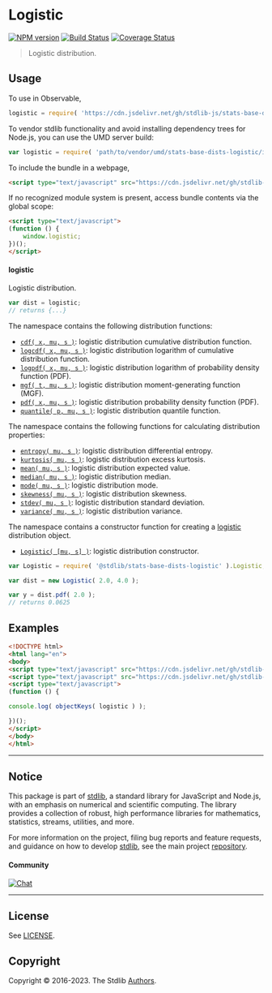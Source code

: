 <!--

@license Apache-2.0

Copyright (c) 2018 The Stdlib Authors.

Licensed under the Apache License, Version 2.0 (the "License");
you may not use this file except in compliance with the License.
You may obtain a copy of the License at

   http://www.apache.org/licenses/LICENSE-2.0

Unless required by applicable law or agreed to in writing, software
distributed under the License is distributed on an "AS IS" BASIS,
WITHOUT WARRANTIES OR CONDITIONS OF ANY KIND, either express or implied.
See the License for the specific language governing permissions and
limitations under the License.

-->

# Logistic

[![NPM version][npm-image]][npm-url] [![Build Status][test-image]][test-url] [![Coverage Status][coverage-image]][coverage-url] <!-- [![dependencies][dependencies-image]][dependencies-url] -->

> Logistic distribution.



<section class="usage">

## Usage

To use in Observable,

```javascript
logistic = require( 'https://cdn.jsdelivr.net/gh/stdlib-js/stats-base-dists-logistic@umd/browser.js' )
```

To vendor stdlib functionality and avoid installing dependency trees for Node.js, you can use the UMD server build:

```javascript
var logistic = require( 'path/to/vendor/umd/stats-base-dists-logistic/index.js' )
```

To include the bundle in a webpage,

```html
<script type="text/javascript" src="https://cdn.jsdelivr.net/gh/stdlib-js/stats-base-dists-logistic@umd/browser.js"></script>
```

If no recognized module system is present, access bundle contents via the global scope:

```html
<script type="text/javascript">
(function () {
    window.logistic;
})();
</script>
```

#### logistic

Logistic distribution.

```javascript
var dist = logistic;
// returns {...}
```

The namespace contains the following distribution functions:

<!-- <toc pattern="*+(cdf|pdf|mgf|quantile)*"> -->

<div class="namespace-toc">

-   <span class="signature">[`cdf( x, mu, s )`][@stdlib/stats/base/dists/logistic/cdf]</span><span class="delimiter">: </span><span class="description">logistic distribution cumulative distribution function.</span>
-   <span class="signature">[`logcdf( x, mu, s )`][@stdlib/stats/base/dists/logistic/logcdf]</span><span class="delimiter">: </span><span class="description">logistic distribution logarithm of cumulative distribution function.</span>
-   <span class="signature">[`logpdf( x, mu, s )`][@stdlib/stats/base/dists/logistic/logpdf]</span><span class="delimiter">: </span><span class="description">logistic distribution logarithm of probability density function (PDF).</span>
-   <span class="signature">[`mgf( t, mu, s )`][@stdlib/stats/base/dists/logistic/mgf]</span><span class="delimiter">: </span><span class="description">logistic distribution moment-generating function (MGF).</span>
-   <span class="signature">[`pdf( x, mu, s )`][@stdlib/stats/base/dists/logistic/pdf]</span><span class="delimiter">: </span><span class="description">logistic distribution probability density function (PDF).</span>
-   <span class="signature">[`quantile( p, mu, s )`][@stdlib/stats/base/dists/logistic/quantile]</span><span class="delimiter">: </span><span class="description">logistic distribution quantile function.</span>

</div>

<!-- </toc> -->

The namespace contains the following functions for calculating distribution properties:

<!-- <toc pattern="*+(entropy|kurtosis|mean|median|mode|skewness|stdev|variance)*"> -->

<div class="namespace-toc">

-   <span class="signature">[`entropy( mu, s )`][@stdlib/stats/base/dists/logistic/entropy]</span><span class="delimiter">: </span><span class="description">logistic distribution differential entropy.</span>
-   <span class="signature">[`kurtosis( mu, s )`][@stdlib/stats/base/dists/logistic/kurtosis]</span><span class="delimiter">: </span><span class="description">logistic distribution excess kurtosis.</span>
-   <span class="signature">[`mean( mu, s )`][@stdlib/stats/base/dists/logistic/mean]</span><span class="delimiter">: </span><span class="description">logistic distribution expected value.</span>
-   <span class="signature">[`median( mu, s )`][@stdlib/stats/base/dists/logistic/median]</span><span class="delimiter">: </span><span class="description">logistic distribution median.</span>
-   <span class="signature">[`mode( mu, s )`][@stdlib/stats/base/dists/logistic/mode]</span><span class="delimiter">: </span><span class="description">logistic distribution mode.</span>
-   <span class="signature">[`skewness( mu, s )`][@stdlib/stats/base/dists/logistic/skewness]</span><span class="delimiter">: </span><span class="description">logistic distribution skewness.</span>
-   <span class="signature">[`stdev( mu, s )`][@stdlib/stats/base/dists/logistic/stdev]</span><span class="delimiter">: </span><span class="description">logistic distribution standard deviation.</span>
-   <span class="signature">[`variance( mu, s )`][@stdlib/stats/base/dists/logistic/variance]</span><span class="delimiter">: </span><span class="description">logistic distribution variance.</span>

</div>

<!-- </toc> -->

The namespace contains a constructor function for creating a [logistic][logistic-distribution] distribution object.

<!-- <toc pattern="*ctor*"> -->

<div class="namespace-toc">

-   <span class="signature">[`Logistic( [mu, s] )`][@stdlib/stats/base/dists/logistic/ctor]</span><span class="delimiter">: </span><span class="description">logistic distribution constructor.</span>

</div>

<!-- </toc> -->

```javascript
var Logistic = require( '@stdlib/stats-base-dists-logistic' ).Logistic;

var dist = new Logistic( 2.0, 4.0 );

var y = dist.pdf( 2.0 );
// returns 0.0625
```

</section>

<!-- /.usage -->

<section class="examples">

## Examples

<!-- TODO: better examples -->

<!-- eslint no-undef: "error" -->

```html
<!DOCTYPE html>
<html lang="en">
<body>
<script type="text/javascript" src="https://cdn.jsdelivr.net/gh/stdlib-js/utils-keys@umd/browser.js"></script>
<script type="text/javascript" src="https://cdn.jsdelivr.net/gh/stdlib-js/stats-base-dists-logistic@umd/browser.js"></script>
<script type="text/javascript">
(function () {

console.log( objectKeys( logistic ) );

})();
</script>
</body>
</html>
```

</section>

<!-- /.examples -->

<!-- Section for related `stdlib` packages. Do not manually edit this section, as it is automatically populated. -->

<section class="related">

</section>

<!-- /.related -->

<!-- Section for all links. Make sure to keep an empty line after the `section` element and another before the `/section` close. -->


<section class="main-repo" >

* * *

## Notice

This package is part of [stdlib][stdlib], a standard library for JavaScript and Node.js, with an emphasis on numerical and scientific computing. The library provides a collection of robust, high performance libraries for mathematics, statistics, streams, utilities, and more.

For more information on the project, filing bug reports and feature requests, and guidance on how to develop [stdlib][stdlib], see the main project [repository][stdlib].

#### Community

[![Chat][chat-image]][chat-url]

---

## License

See [LICENSE][stdlib-license].


## Copyright

Copyright &copy; 2016-2023. The Stdlib [Authors][stdlib-authors].

</section>

<!-- /.stdlib -->

<!-- Section for all links. Make sure to keep an empty line after the `section` element and another before the `/section` close. -->

<section class="links">

[npm-image]: http://img.shields.io/npm/v/@stdlib/stats-base-dists-logistic.svg
[npm-url]: https://npmjs.org/package/@stdlib/stats-base-dists-logistic

[test-image]: https://github.com/stdlib-js/stats-base-dists-logistic/actions/workflows/test.yml/badge.svg?branch=main
[test-url]: https://github.com/stdlib-js/stats-base-dists-logistic/actions/workflows/test.yml?query=branch:main

[coverage-image]: https://img.shields.io/codecov/c/github/stdlib-js/stats-base-dists-logistic/main.svg
[coverage-url]: https://codecov.io/github/stdlib-js/stats-base-dists-logistic?branch=main

<!--

[dependencies-image]: https://img.shields.io/david/stdlib-js/stats-base-dists-logistic.svg
[dependencies-url]: https://david-dm.org/stdlib-js/stats-base-dists-logistic/main

-->

[chat-image]: https://img.shields.io/gitter/room/stdlib-js/stdlib.svg
[chat-url]: https://gitter.im/stdlib-js/stdlib/

[stdlib]: https://github.com/stdlib-js/stdlib

[stdlib-authors]: https://github.com/stdlib-js/stdlib/graphs/contributors

[umd]: https://github.com/umdjs/umd
[es-module]: https://developer.mozilla.org/en-US/docs/Web/JavaScript/Guide/Modules

[deno-url]: https://github.com/stdlib-js/stats-base-dists-logistic/tree/deno
[umd-url]: https://github.com/stdlib-js/stats-base-dists-logistic/tree/umd
[esm-url]: https://github.com/stdlib-js/stats-base-dists-logistic/tree/esm
[branches-url]: https://github.com/stdlib-js/stats-base-dists-logistic/blob/main/branches.md

[stdlib-license]: https://raw.githubusercontent.com/stdlib-js/stats-base-dists-logistic/main/LICENSE

[logistic-distribution]: https://en.wikipedia.org/wiki/Logistic_distribution

<!-- <toc-links> -->

[@stdlib/stats/base/dists/logistic/ctor]: https://github.com/stdlib-js/stats-base-dists-logistic-ctor/tree/umd

[@stdlib/stats/base/dists/logistic/entropy]: https://github.com/stdlib-js/stats-base-dists-logistic-entropy/tree/umd

[@stdlib/stats/base/dists/logistic/kurtosis]: https://github.com/stdlib-js/stats-base-dists-logistic-kurtosis/tree/umd

[@stdlib/stats/base/dists/logistic/mean]: https://github.com/stdlib-js/stats-base-dists-logistic-mean/tree/umd

[@stdlib/stats/base/dists/logistic/median]: https://github.com/stdlib-js/stats-base-dists-logistic-median/tree/umd

[@stdlib/stats/base/dists/logistic/mode]: https://github.com/stdlib-js/stats-base-dists-logistic-mode/tree/umd

[@stdlib/stats/base/dists/logistic/skewness]: https://github.com/stdlib-js/stats-base-dists-logistic-skewness/tree/umd

[@stdlib/stats/base/dists/logistic/stdev]: https://github.com/stdlib-js/stats-base-dists-logistic-stdev/tree/umd

[@stdlib/stats/base/dists/logistic/variance]: https://github.com/stdlib-js/stats-base-dists-logistic-variance/tree/umd

[@stdlib/stats/base/dists/logistic/cdf]: https://github.com/stdlib-js/stats-base-dists-logistic-cdf/tree/umd

[@stdlib/stats/base/dists/logistic/logcdf]: https://github.com/stdlib-js/stats-base-dists-logistic-logcdf/tree/umd

[@stdlib/stats/base/dists/logistic/logpdf]: https://github.com/stdlib-js/stats-base-dists-logistic-logpdf/tree/umd

[@stdlib/stats/base/dists/logistic/mgf]: https://github.com/stdlib-js/stats-base-dists-logistic-mgf/tree/umd

[@stdlib/stats/base/dists/logistic/pdf]: https://github.com/stdlib-js/stats-base-dists-logistic-pdf/tree/umd

[@stdlib/stats/base/dists/logistic/quantile]: https://github.com/stdlib-js/stats-base-dists-logistic-quantile/tree/umd

<!-- </toc-links> -->

</section>

<!-- /.links -->
